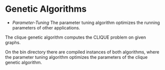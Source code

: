 # Genetic Algorithms

* *Parameter-Tuning* The parameter tuning algorithm optimizes the running parameters of other applications.

The clique genetic algorithm computes the CLIQUE problem on given graphs.
 
On the bin directory there are compiled instances of both algorithms, where the parameter tuning algorithm optimizes the parameters of the clique genetic algorithm.
